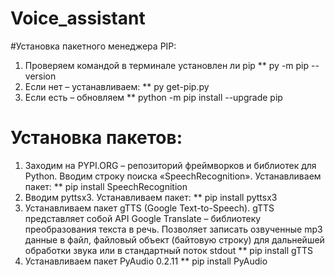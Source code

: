 # Voice_assistant
#Установка пакетного менеджера PIP:
1.	Проверяем  командой в терминале установлен ли pip
** py -m pip --version
2.	Если нет – устанавливаем:
** py get-pip.py
3.	Если есть – обновляем
** python -m pip install --upgrade pip
# Установка пакетов:
1.	Заходим на PYPI.ORG – репозиторий фреймворков и библиотек для Python. Вводим строку поиска «SpeechRecognition». Устанавливаем пакет:
** pip install SpeechRecognition
2.	Вводим pyttsx3. Устанавливаем пакет:
** pip install pyttsx3
3.	Устанавливаем пакет gTTS (Google Text-to-Speech). gTTS представляет собой API Google Translate – библиотеку преобразования текста в речь. Позволяет записать озвученные mp3 данные в файл, файловый объект (байтовую строку) для дальнейшей обработки звука или в стандартный поток stdout
** pip install gTTS
4.	Устанавливаем пакет PyAudio 0.2.11
** pip install PyAudio
